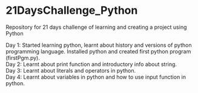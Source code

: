 # 21DaysChallenge_Python
Repository for 21 days challenge of learning and creating a project using Python

Day 1: Started learning python, learnt about history and versions of python programming language. Installed python and created first python program (firstPgm.py).  
Day 2: Learnt about print function and introductory info about string.  
Day 3: Learnt about literals and operators in python.  
Day 4: Learnt about variables in python and how to use input function in python.  
